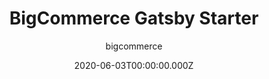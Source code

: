 ---
title: BigCommerce Gatsby Starter
github: https://github.com/bigcommerce/gatsby-bigcommerce-netlify-cms-starter
author: bigcommerce
demo: https://affectionate-goldwasser-30230c.netlify.app/
date: 2020-06-03T00:00:00.000Z
ssg:
  - Gatsby
cms:
  - NetlifyCMS
category:
  - Ecommerce
  - Boilerplate
description: >-
  Example Gatsby, BigCommerce and Netlify CMS project meant to jump start
  Jamstack ecommerce sites.
draft: true
publish_date: '2019-07-05T21:23:03Z'
update_date: '2020-09-03T06:42:27Z'
github_star: 118
github_fork: 88
---